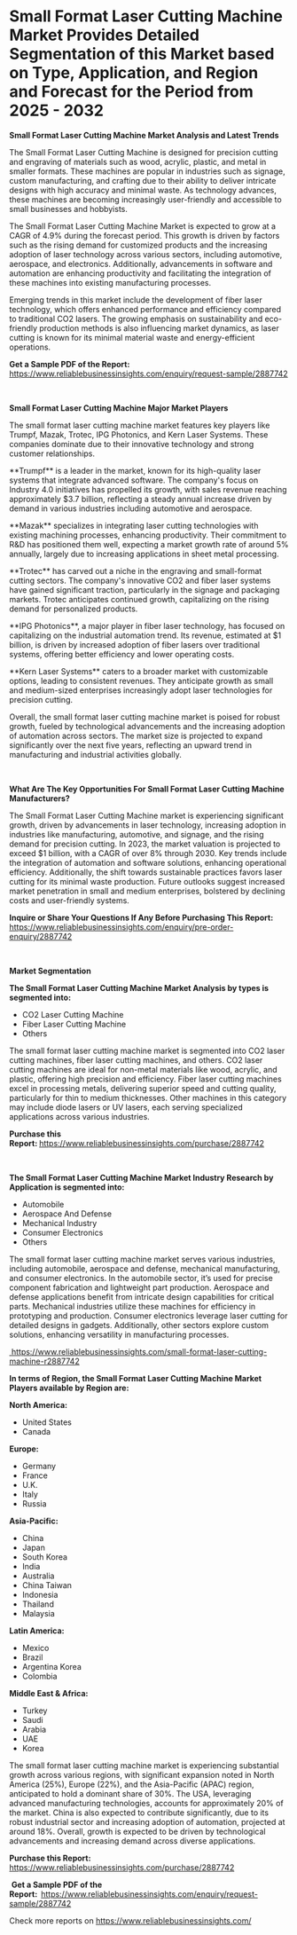 <p><h1>Small Format Laser Cutting Machine Market Provides Detailed Segmentation of this Market based on Type, Application, and Region and Forecast for the Period from 2025 - 2032</h1></p><p><strong>Small Format Laser Cutting Machine Market Analysis and Latest Trends</strong></p>
<p><p>The Small Format Laser Cutting Machine is designed for precision cutting and engraving of materials such as wood, acrylic, plastic, and metal in smaller formats. These machines are popular in industries such as signage, custom manufacturing, and crafting due to their ability to deliver intricate designs with high accuracy and minimal waste. As technology advances, these machines are becoming increasingly user-friendly and accessible to small businesses and hobbyists.</p><p>The Small Format Laser Cutting Machine Market is expected to grow at a CAGR of 4.9% during the forecast period. This growth is driven by factors such as the rising demand for customized products and the increasing adoption of laser technology across various sectors, including automotive, aerospace, and electronics. Additionally, advancements in software and automation are enhancing productivity and facilitating the integration of these machines into existing manufacturing processes. </p><p>Emerging trends in this market include the development of fiber laser technology, which offers enhanced performance and efficiency compared to traditional CO2 lasers. The growing emphasis on sustainability and eco-friendly production methods is also influencing market dynamics, as laser cutting is known for its minimal material waste and energy-efficient operations.</p></p>
<p><strong>Get a Sample PDF of the Report:&nbsp;</strong> <a href="https://www.reliablebusinessinsights.com/enquiry/request-sample/2887742?utm_campaign=3062&utm_medium=2&utm_source=Github&utm_content=ia&utm_term=14032025&utm_id=small-format-laser-cutting-machine">https://www.reliablebusinessinsights.com/enquiry/request-sample/2887742</a></p>
<p>&nbsp;</p>
<p><strong>Small Format Laser Cutting Machine Major Market Players</strong></p>
<p><p>The small format laser cutting machine market features key players like Trumpf, Mazak, Trotec, IPG Photonics, and Kern Laser Systems. These companies dominate due to their innovative technology and strong customer relationships.</p><p>**Trumpf** is a leader in the market, known for its high-quality laser systems that integrate advanced software. The company's focus on Industry 4.0 initiatives has propelled its growth, with sales revenue reaching approximately $3.7 billion, reflecting a steady annual increase driven by demand in various industries including automotive and aerospace.</p><p>**Mazak** specializes in integrating laser cutting technologies with existing machining processes, enhancing productivity. Their commitment to R&D has positioned them well, expecting a market growth rate of around 5% annually, largely due to increasing applications in sheet metal processing.</p><p>**Trotec** has carved out a niche in the engraving and small-format cutting sectors. The company's innovative CO2 and fiber laser systems have gained significant traction, particularly in the signage and packaging markets. Trotec anticipates continued growth, capitalizing on the rising demand for personalized products.</p><p>**IPG Photonics**, a major player in fiber laser technology, has focused on capitalizing on the industrial automation trend. Its revenue, estimated at $1 billion, is driven by increased adoption of fiber lasers over traditional systems, offering better efficiency and lower operating costs.</p><p>**Kern Laser Systems** caters to a broader market with customizable options, leading to consistent revenues. They anticipate growth as small and medium-sized enterprises increasingly adopt laser technologies for precision cutting.</p><p>Overall, the small format laser cutting machine market is poised for robust growth, fueled by technological advancements and the increasing adoption of automation across sectors. The market size is projected to expand significantly over the next five years, reflecting an upward trend in manufacturing and industrial activities globally.</p></p>
<p>&nbsp;</p>
<p><strong>What Are The Key Opportunities For Small Format Laser Cutting Machine Manufacturers?</strong></p>
<p><p>The Small Format Laser Cutting Machine market is experiencing significant growth, driven by advancements in laser technology, increasing adoption in industries like manufacturing, automotive, and signage, and the rising demand for precision cutting. In 2023, the market valuation is projected to exceed $1 billion, with a CAGR of over 8% through 2030. Key trends include the integration of automation and software solutions, enhancing operational efficiency. Additionally, the shift towards sustainable practices favors laser cutting for its minimal waste production. Future outlooks suggest increased market penetration in small and medium enterprises, bolstered by declining costs and user-friendly systems.</p></p>
<p><strong>Inquire or Share Your Questions If Any Before Purchasing This Report:</strong> <a href="https://www.reliablebusinessinsights.com/enquiry/pre-order-enquiry/2887742?utm_campaign=3062&utm_medium=2&utm_source=Github&utm_content=ia&utm_term=14032025&utm_id=small-format-laser-cutting-machine">https://www.reliablebusinessinsights.com/enquiry/pre-order-enquiry/2887742</a></p>
<p>&nbsp;</p>
<p><strong>Market Segmentation</strong></p>
<p><strong>The Small Format Laser Cutting Machine Market Analysis by types is segmented into:</strong></p>
<p><ul><li>CO2 Laser Cutting Machine</li><li>Fiber Laser Cutting Machine</li><li>Others</li></ul></p>
<p><p>The small format laser cutting machine market is segmented into CO2 laser cutting machines, fiber laser cutting machines, and others. CO2 laser cutting machines are ideal for non-metal materials like wood, acrylic, and plastic, offering high precision and efficiency. Fiber laser cutting machines excel in processing metals, delivering superior speed and cutting quality, particularly for thin to medium thicknesses. Other machines in this category may include diode lasers or UV lasers, each serving specialized applications across various industries.</p></p>
<p><strong>Purchase this Report:&nbsp;</strong><a href="https://www.reliablebusinessinsights.com/purchase/2887742?utm_campaign=3062&utm_medium=2&utm_source=Github&utm_content=ia&utm_term=14032025&utm_id=small-format-laser-cutting-machine">https://www.reliablebusinessinsights.com/purchase/2887742</a></p>
<p>&nbsp;</p>
<p><strong>The Small Format Laser Cutting Machine Market Industry Research by Application is segmented into:</strong></p>
<p><ul><li>Automobile</li><li>Aerospace And Defense</li><li>Mechanical Industry</li><li>Consumer Electronics</li><li>Others</li></ul></p>
<p><p>The small format laser cutting machine market serves various industries, including automobile, aerospace and defense, mechanical manufacturing, and consumer electronics. In the automobile sector, it’s used for precise component fabrication and lightweight part production. Aerospace and defense applications benefit from intricate design capabilities for critical parts. Mechanical industries utilize these machines for efficiency in prototyping and production. Consumer electronics leverage laser cutting for detailed designs in gadgets. Additionally, other sectors explore custom solutions, enhancing versatility in manufacturing processes.</p></p>
<p><a href="https://www.reliablebusinessinsights.com/small-format-laser-cutting-machine-r2887742?utm_campaign=3062&utm_medium=2&utm_source=Github&utm_content=ia&utm_term=14032025&utm_id=small-format-laser-cutting-machine">&nbsp;https://www.reliablebusinessinsights.com/small-format-laser-cutting-machine-r2887742</a></p>
<p><strong>In terms of Region, the Small Format Laser Cutting Machine Market Players available by Region are:</strong></p>
<p>
    <p> <strong> North America: </strong>
        <ul>
            <li>United States</li>
            <li>Canada</li>
        </ul>
        </p> 
    <p> <strong> Europe: </strong>
        <ul>
            <li>Germany</li>
            <li>France</li>
            <li>U.K.</li>
            <li>Italy</li>
            <li>Russia</li>
        </ul>
        </p> 
    <p> <strong> Asia-Pacific: </strong>
        <ul>
            <li>China</li>
            <li>Japan</li>
            <li>South Korea</li>
            <li>India</li>
            <li>Australia</li>
            <li>China Taiwan</li>
            <li>Indonesia</li>
            <li>Thailand</li>
            <li>Malaysia</li>
        </ul>
        </p> 
    <p> <strong> Latin America: </strong>
        <ul>
            <li>Mexico</li>
            <li>Brazil</li>
            <li>Argentina Korea</li>
            <li>Colombia</li>
        </ul>
        </p> 
    <p> <strong> Middle East & Africa: </strong>
        <ul>
            <li>Turkey</li>
            <li>Saudi</li>
            <li>Arabia</li>
            <li>UAE</li>
            <li>Korea</li>
        </ul>
    </p>
    </p>
<p><p>The small format laser cutting machine market is experiencing substantial growth across various regions, with significant expansion noted in North America (25%), Europe (22%), and the Asia-Pacific (APAC) region, anticipated to hold a dominant share of 30%. The USA, leveraging advanced manufacturing technologies, accounts for approximately 20% of the market. China is also expected to contribute significantly, due to its robust industrial sector and increasing adoption of automation, projected at around 18%. Overall, growth is expected to be driven by technological advancements and increasing demand across diverse applications.</p></p>
<p><strong>Purchase this Report: </strong><a href="https://www.reliablebusinessinsights.com/purchase/2887742?utm_campaign=3062&utm_medium=2&utm_source=Github&utm_content=ia&utm_term=14032025&utm_id=small-format-laser-cutting-machine">https://www.reliablebusinessinsights.com/purchase/2887742</a></p>
<p>&nbsp;<strong>Get a Sample PDF of the Report:&nbsp;&nbsp;</strong><a href="https://www.reliablebusinessinsights.com/enquiry/request-sample/2887742?utm_campaign=3062&utm_medium=2&utm_source=Github&utm_content=ia&utm_term=14032025&utm_id=small-format-laser-cutting-machine">https://www.reliablebusinessinsights.com/enquiry/request-sample/2887742</a></p>
<p><strong></strong></p>
<p>Check more reports on <a href="https://www.reliablebusinessinsights.com/?utm_campaign=3062&utm_medium=2&utm_source=Github&utm_content=ia&utm_term=14032025&utm_id=small-format-laser-cutting-machine">https://www.reliablebusinessinsights.com/</a></p>